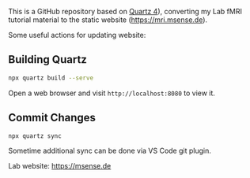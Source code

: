 This is a GitHub repository based on [Quartz 4](https://quartz.jzhao.xyz/)), converting my Lab fMRI tutorial material to the static website (https://mri.msense.de).  

Some useful actions for updating website:

## Building Quartz

```bash
npx quartz build --serve

```
Open a web browser and visit `http://localhost:8080` to view it. 

## Commit Changes

```bash
npx quartz sync

```

Sometime additional sync can be done via VS Code git plugin. 


Lab website: https://msense.de


